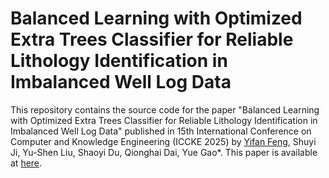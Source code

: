 # Balanced Learning with Optimized Extra Trees Classifier for Reliable Lithology Identification in Imbalanced Well Log Data

This repository contains the source code for the paper "Balanced Learning with Optimized Extra Trees Classifier for Reliable Lithology Identification in Imbalanced Well Log Data" published in 15th International Conference on Computer and Knowledge Engineering (ICCKE 2025) by [Yifan Feng](https://fengyifan.site/), Shuyi Ji, Yu-Shen Liu, Shaoyi Du, Qionghai Dai, Yue Gao*. This paper is available at [here](https://ieeexplore.ieee.org/abstract/document/10319392/).

